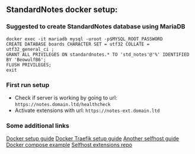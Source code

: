 ## StandardNotes docker setup:

### Suggested to create StandardNotes database using MariaDB

```
docker exec -it mariadb mysql -uroot -p$MYSQL_ROOT_PASSWORD
CREATE DATABASE boards CHARACTER SET = utf32 COLLATE = utf32_general_ci ;
GRANT ALL PRIVILEGES ON standardnotes.* TO 'std_notes'@'%' IDENTIFIED BY 'BeowulfB6';
FLUSH PRIVILEGES;
exit
```

### First run setup

- Check if server is working by going to url: `https://notes.domain.ltd/healthcheck`
- Activate extensions with url: `https://notes-ext.domain.ltd`

### Some additional links

[Docker setup guide](https://www.blackvoid.club/standard-notes-docker-self-hosted-alternative/amp/)
[Docker Traefik setup guide](https://ae3.ch/selfhosted-standard-notes-with-docker-and-traefik)
[Another selfhost guide](https://theselfhostingblog.com/posts/how-to-completely-self-host-standard-notes/)
[Docker compose example](https://pastebin.com/LFNwgscB)
[Selfhost extensions repo](https://github.com/iganeshk/standardnotes-extensions)
